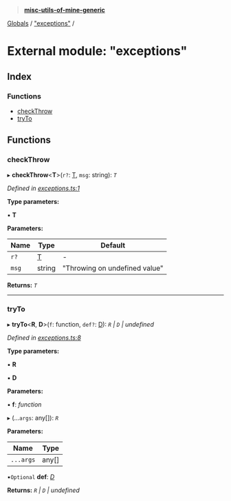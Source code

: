> **[misc-utils-of-mine-generic](../README.md)**

[Globals](../globals.md) / ["exceptions"](_exceptions_.md) /

# External module: "exceptions"

## Index

### Functions

* [checkThrow](_exceptions_.md#checkthrow)
* [tryTo](_exceptions_.md#tryto)

## Functions

###  checkThrow

▸ **checkThrow**<**T**>(`r?`: [T](), `msg`: string): *`T`*

*Defined in [exceptions.ts:1](https://github.com/cancerberoSgx/misc-utils-of-mine/blob/30c5b7f/misc-utils-of-mine-generic/src/exceptions.ts#L1)*

**Type parameters:**

▪ **T**

**Parameters:**

Name | Type | Default |
------ | ------ | ------ |
`r?` | [T]() | - |
`msg` | string | "Throwing on undefined value" |

**Returns:** *`T`*

___

###  tryTo

▸ **tryTo**<**R**, **D**>(`f`: function, `def?`: [D]()): *`R` | `D` | undefined*

*Defined in [exceptions.ts:8](https://github.com/cancerberoSgx/misc-utils-of-mine/blob/30c5b7f/misc-utils-of-mine-generic/src/exceptions.ts#L8)*

**Type parameters:**

▪ **R**

▪ **D**

**Parameters:**

▪ **f**: *function*

▸ (...`args`: any[]): *`R`*

**Parameters:**

Name | Type |
------ | ------ |
`...args` | any[] |

▪`Optional`  **def**: *[D]()*

**Returns:** *`R` | `D` | undefined*
